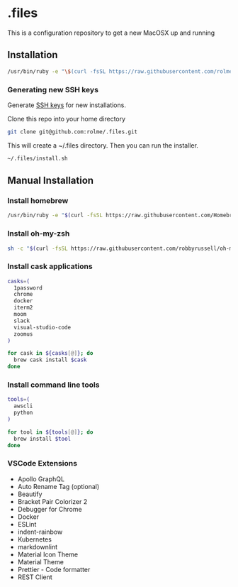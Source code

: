 # .files

This is a configuration repository to get a new MacOSX up and running

## Installation

```zsh
/usr/bin/ruby -e "\$(curl -fsSL https://raw.githubusercontent.com/rolme/.files/feat/install-script/install)"
```

### Generating new SSH keys

Generate [SSH keys](https://help.github.com/articles/generating-a-new-ssh-key-and-adding-it-to-the-ssh-agent/) for new installations.

Clone this repo into your home directory

```zsh
git clone git@github.com:rolme/.files.git
```

This will create a ~/.files directory. Then you can run the installer.

```zsh
~/.files/install.sh
```

## Manual Installation

### Install homebrew

```sh
/usr/bin/ruby -e "$(curl -fsSL https://raw.githubusercontent.com/Homebrew/install/master/install)"
```

### Install oh-my-zsh

```sh
sh -c "$(curl -fsSL https://raw.githubusercontent.com/robbyrussell/oh-my-zsh/master/tools/install.sh)"
```

### Install cask applications

```sh
casks=(
  1password
  chrome
  docker
  iterm2
  moom
  slack
  visual-studio-code
  zoomus
)

for cask in ${casks[@]}; do
  brew cask install $cask
done
```

### Install command line tools

```sh
tools=(
  awscli
  python
)

for tool in ${tools[@]}; do
  brew install $tool
done
```

### VSCode Extensions

- Apollo GraphQL
- Auto Rename Tag (optional)
- Beautify
- Bracket Pair Colorizer 2
- Debugger for Chrome
- Docker
- ESLint
- indent-rainbow
- Kubernetes
- markdownlint
- Material Icon Theme
- Material Theme
- Prettier - Code formatter
- REST Client
